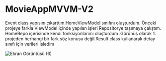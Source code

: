 # MovieAppMVVM-V2
Event class yapısını çıkarttım.HomeViewModel sınıfını oluşturdum.
Önceki projeye farkla ViewModel içinde yapılan işleri Repositorye taşımaya çalıştım.
HomeRepo içerisinde kendi fonksiyonlarımı oluşturdum .Görünüş olarak 1. projeden 
herhangi bir fark söz konusu değil.Result class kullanarak detay sınıfı için verileri işledim

![Ekran Görüntüsü (6)](https://user-images.githubusercontent.com/98031686/217614000-938b3a84-d7af-4ae7-bf14-a14a8530964b.png)
